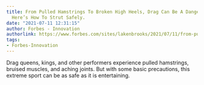 ```yaml
---
title: From Pulled Hamstrings To Broken High Heels, Drag Can Be A Dangerous Sport.
  Here’s How To Strut Safely.
date: "2021-07-11 12:31:15"
author: Forbes - Innovation
authorlink: https://www.forbes.com/sites/lakenbrooks/2021/07/11/from-pulled-hamstrings-to-broken-high-heels-drag-can-be-a-dangerous-sport-heres-how-to-strut-safely/
tags:
- Forbes-Innovation
---
```

Drag queens, kings, and other performers experience pulled hamstrings, bruised muscles, and aching joints. But with some basic precautions, this extreme sport can be as safe as it is entertaining.